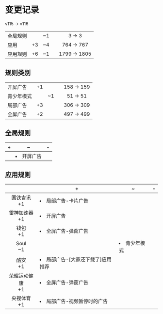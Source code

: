 # 变更记录

v115 -> v116

||||||
|-|:-:|:-:|:-:|:-:|
|全局规则||~1||3 -> 3|
|应用|+3|~4||764 -> 767|
|应用规则|+6|~1||1799 -> 1805|

## 规则类别

||||||
|-|:-:|:-:|:-:|:-:|
|开屏广告|+1|||158 -> 159|
|青少年模式||~1||51 -> 51|
|局部广告|+3|||306 -> 309|
|全屏广告|+2|||497 -> 499|

## 全局规则

|+|~|-|
|-|-|-|
||<li>开屏广告||

## 应用规则

||+|~|-|
|:-:|-|-|-|
|国铁吉讯<br>+1|<li>局部广告-卡片广告|||
|雷神加速器<br>+1|<li>开屏广告|||
|钱包<br>+1|<li>全屏广告-弹窗广告|||
|Soul<br>~1||<li>青少年模式||
|酷安<br>+1|<li>局部广告-[大家还下载了]应用推荐|||
|荣耀运动健康<br>+1|<li>全屏广告-弹窗广告|||
|央视体育<br>+1|<li>局部广告-视频暂停时的广告|||
